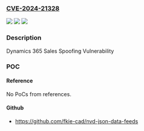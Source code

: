 ### [CVE-2024-21328](https://cve.mitre.org/cgi-bin/cvename.cgi?name=CVE-2024-21328)
![](https://img.shields.io/static/v1?label=Product&message=Microsoft%20Dynamics%20365%20(on-premises)%20version%209.1&color=blue)
![](https://img.shields.io/static/v1?label=Version&message=9.0%3C%209.1.25.17%20&color=brighgreen)
![](https://img.shields.io/static/v1?label=Vulnerability&message=Spoofing&color=brighgreen)

### Description

Dynamics 365 Sales Spoofing Vulnerability

### POC

#### Reference
No PoCs from references.

#### Github
- https://github.com/fkie-cad/nvd-json-data-feeds

